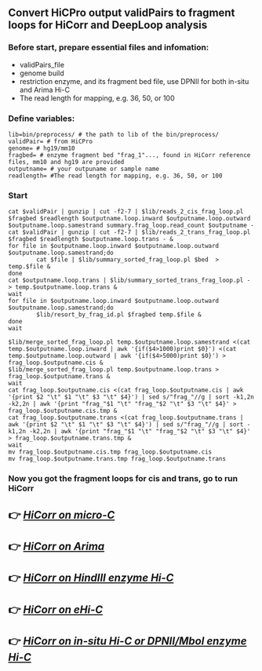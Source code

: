 ## Convert HiCPro output validPairs to fragment loops for HiCorr and DeepLoop analysis
### Before start, prepare essential files and infomation:
- validPairs_file
- genome build
- restriction enzyme, and its fragment bed file, use DPNII for both in-situ and Arima Hi-C 
- The read length for mapping, e.g. 36, 50, or 100
### Define variables:
```
lib=bin/preprocess/ # the path to lib of the bin/preprocess/
validPair= # from HiCPro
genome= # hg19/mm10
fragbed= # enzyme fragment bed "frag_1"..., found in HiCorr reference files, mm10 and hg19 are provided
outputname= # your outpuname or sample name
readlength= #The read length for mapping, e.g. 36, 50, or 100
```
### Start
```
cat $validPair | gunzip | cut -f2-7 | $lib/reads_2_cis_frag_loop.pl $fragbed $readlength $outputname.loop.inward $outputname.loop.outward $outputname.loop.samestrand summary.frag_loop.read_count $outputname -
cat $validPair | gunzip | cut -f2-7 | $lib/reads_2_trans_frag_loop.pl $fragbed $readlength $outputname.loop.trans - &
for file in $outputname.loop.inward $outputname.loop.outward $outputname.loop.samestrand;do
        cat $file | $lib/summary_sorted_frag_loop.pl $bed  > temp.$file &
done
cat $outputname.loop.trans | $lib/summary_sorted_trans_frag_loop.pl - > temp.$outputname.loop.trans &
wait
for file in $outputname.loop.inward $outputname.loop.outward $outputname.loop.samestrand;do
        $lib/resort_by_frag_id.pl $fragbed temp.$file &
done
wait

$lib/merge_sorted_frag_loop.pl temp.$outputname.loop.samestrand <(cat temp.$outputname.loop.inward | awk '{if($4>1000)print $0}') <(cat temp.$outputname.loop.outward | awk '{if($4>5000)print $0}') > frag_loop.$outputname.cis &
$lib/merge_sorted_frag_loop.pl temp.$outputname.loop.trans > frag_loop.$outputname.trans &
wait
cat frag_loop.$outputname.cis <(cat frag_loop.$outputname.cis | awk '{print $2 "\t" $1 "\t" $3 "\t" $4}') | sed s/"frag_"//g | sort -k1,2n -k2,2n | awk '{print "frag_"$1 "\t" "frag_"$2 "\t" $3 "\t" $4}' > frag_loop.$outputname.cis.tmp &
cat frag_loop.$outputname.trans <(cat frag_loop.$outputname.trans | awk '{print $2 "\t" $1 "\t" $3 "\t" $4}') | sed s/"frag_"//g | sort -k1,2n -k2,2n | awk '{print "frag_"$1 "\t" "frag_"$2 "\t" $3 "\t" $4}' > frag_loop.$outputname.trans.tmp &
wait
mv frag_loop.$outputname.cis.tmp frag_loop.$outputname.cis
mv frag_loop.$outputname.trans.tmp frag_loop.$outputname.trans
```
### Now you got the fragment loops for cis and trans, go to run HiCorr
 ## :point_right:  [*HiCorr on micro-C*](https://github.com/JinLabBioinfo/HiCorr/blob/master/documents/HiCorr_micro-C.md)
 ## :point_right:  [*HiCorr on Arima*](https://github.com/JinLabBioinfo/HiCorr/blob/master/documents/HiCorr_Arima.md)
 ## :point_right:  [*HiCorr on HindIII enzyme Hi-C*](https://github.com/JinLabBioinfo/HiCorr/blob/master/documents/HiCorr_HindIII.md)
 ## :point_right:  [*HiCorr on eHi-C*](https://github.com/JinLabBioinfo/HiCorr/blob/master/documents/HiCorr_eHi-C.md)
 ## :point_right:  [*HiCorr on in-situ Hi-C or DPNII/Mbol enzyme Hi-C*](https://github.com/JinLabBioinfo/HiCorr/blob/master/documents/HiCorr_insituHi-C.md)

